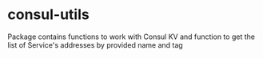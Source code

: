 # consul-utils

Package contains functions to work with Consul KV and function to get the list of Service's addresses by provided name and tag